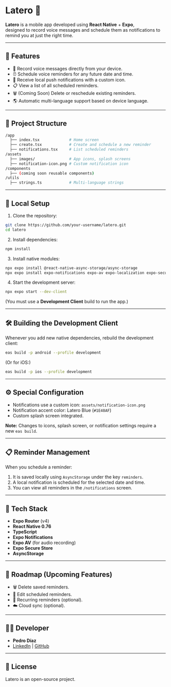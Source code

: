 # Latero 📣

**Latero** is a mobile app developed using **React Native** + **Expo**,  
designed to record voice messages and schedule them as notifications to remind you at just the right time.

---

## 🚀 Features

- 🎹 Record voice messages directly from your device.
- ⏰ Schedule voice reminders for any future date and time.
- 📲 Receive local push notifications with a custom icon.
- 📋 View a list of all scheduled reminders.
- 🗑️ (Coming Soon) Delete or reschedule existing reminders.
- 🌎 Automatic multi-language support based on device language.

---

## 📂 Project Structure

```bash
/app
  ├── index.tsx             # Home screen
  ├── create.tsx            # Create and schedule a new reminder
  ├── notifications.tsx     # List scheduled reminders
/assets
  ├── images/               # App icons, splash screens
  ├── notification-icon.png # Custom notification icon
/components
  ├── (coming soon reusable components)
/utils
  ├── strings.ts            # Multi-language strings
```

---

## 📲 Local Setup

1. Clone the repository:

```bash
git clone https://github.com/your-username/latero.git
cd latero
```

2. Install dependencies:

```bash
npm install
```

3. Install native modules:

```bash
npx expo install @react-native-async-storage/async-storage
npx expo install expo-notifications expo-av expo-localization expo-secure-store
```

4. Start the development server:

```bash
npx expo start --dev-client
```

(You must use a **Development Client** build to run the app.)

---

## 🛠️ Building the Development Client

Whenever you add new native dependencies, rebuild the development client:

```bash
eas build -p android --profile development
```

(Or for iOS:)

```bash
eas build -p ios --profile development
```

---

## ⚙️ Special Configuration

- Notifications use a custom icon: `assets/notification-icon.png`
- Notification accent color: Latero Blue (`#1E40AF`)
- Custom splash screen integrated.

**Note:** Changes to icons, splash screen, or notification settings require a new `eas build`.

---

## 📋 Reminder Management

When you schedule a reminder:

1. It is saved locally using `AsyncStorage` under the key `reminders`.
2. A local notification is scheduled for the selected date and time.
3. You can view all reminders in the `/notifications` screen.

---

## 🧹 Tech Stack

- **Expo Router** (v4)
- **React Native 0.76**
- **TypeScript**
- **Expo Notifications**
- **Expo AV** (for audio recording)
- **Expo Secure Store**
- **AsyncStorage**

---

## 🌟 Roadmap (Upcoming Features)

- 🗑️ Delete saved reminders.
- 📝 Edit scheduled reminders.
- 🔁 Recurring reminders (optional).
- ☁️ Cloud sync (optional).

---

## 👨‍💻 Developer

- **Pedro Díaz**
- [LinkedIn](https://www.linkedin.com/in/josepedrodiaz/) | [GitHub](https://github.com/josepedrodiaz/)

---

## 📌 License

Latero is an open-source project.
